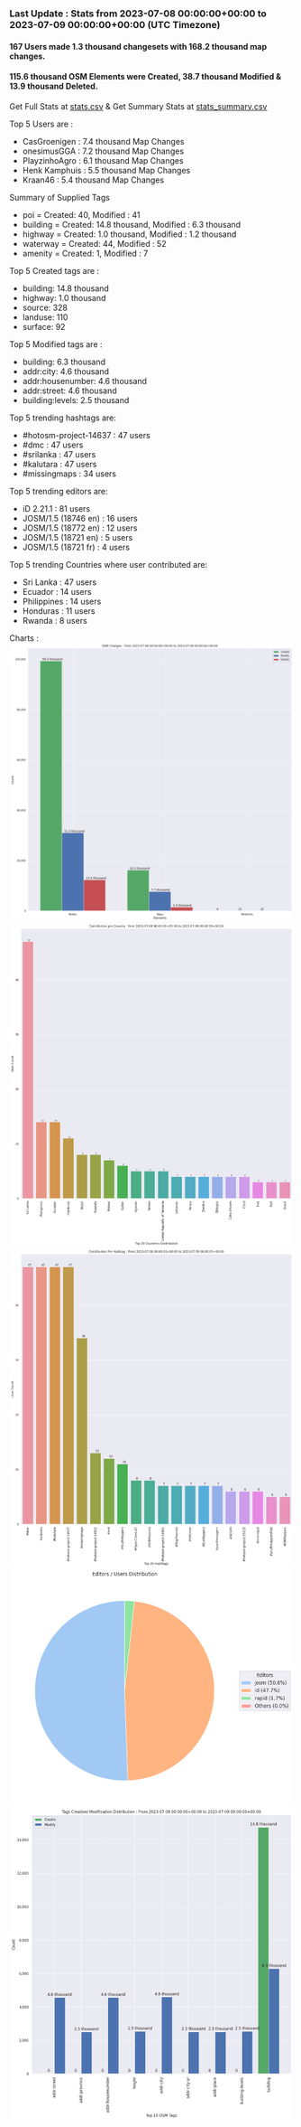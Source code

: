 ### Last Update : Stats from 2023-07-08 00:00:00+00:00 to 2023-07-09 00:00:00+00:00 (UTC Timezone)

#### 167 Users made 1.3 thousand changesets with 168.2 thousand map changes.
#### 115.6 thousand OSM Elements were Created, 38.7 thousand Modified & 13.9 thousand Deleted.
Get Full Stats at [stats.csv](/stats/hotosm/Daily/stats.csv)
 & Get Summary Stats at [stats_summary.csv](/stats/hotosm/Daily/stats_summary.csv)

Top 5 Users are : 
- CasGroenigen : 7.4 thousand Map Changes
- onesimusGGA : 7.2 thousand Map Changes
- PlayzinhoAgro : 6.1 thousand Map Changes
- Henk Kamphuis : 5.5 thousand Map Changes
- Kraan46 : 5.4 thousand Map Changes

Summary of Supplied Tags
- poi = Created: 40, Modified : 41
- building = Created: 14.8 thousand, Modified : 6.3 thousand
- highway = Created: 1.0 thousand, Modified : 1.2 thousand
- waterway = Created: 44, Modified : 52
- amenity = Created: 1, Modified : 7


Top 5 Created tags are :
- building: 14.8 thousand
- highway: 1.0 thousand
- source: 328
- landuse: 110
- surface: 92


Top 5 Modified tags are :
- building: 6.3 thousand
- addr:city: 4.6 thousand
- addr:housenumber: 4.6 thousand
- addr:street: 4.6 thousand
- building:levels: 2.5 thousand


Top 5 trending hashtags are:
- #hotosm-project-14637 : 47 users
- #dmc : 47 users
- #srilanka : 47 users
- #kalutara : 47 users
- #missingmaps : 34 users


Top 5 trending editors are:
- iD 2.21.1 : 81 users
- JOSM/1.5 (18746 en) : 16 users
- JOSM/1.5 (18772 en) : 12 users
- JOSM/1.5 (18721 en) : 5 users
- JOSM/1.5 (18721 fr) : 4 users


Top 5 trending Countries where user contributed are:
- Sri Lanka : 47 users
- Ecuador : 14 users
- Philippines : 14 users
- Honduras : 11 users
- Rwanda : 8 users


 Charts : 
![Alt text](./stats_osm_changes.png) 
![Alt text](./stats_users_per_country.png) 
![Alt text](./stats_users_per_hashtag.png) 
![Alt text](./stats_editors_pie_chart.png) 
![Alt text](./stats_tags.png) 
